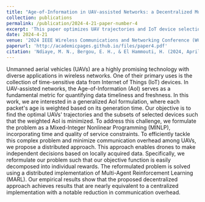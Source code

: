 ```yaml
---
title: "Age-of-Information in UAV-assisted Networks: a Decentralized Multi-Agent Optimization"
collection: publications
permalink: /publication/2024-4-21-paper-number-4
excerpt: 'This paper optimizes UAV trajectories and IoT device selection to minimize weighted Age-of-Information (AoI) using Mixed-Integer Nonlinear Programming (MINLP). It employs a distributed Multi-Agent Reinforcement Learning (MARL) approach for near-centralized performance with lower communication overhead.'
date: 2024-4-21
venue: '2024 IEEE Wireless Communications and Networking Conference (WCNC)'
paperurl: 'http://academicpages.github.io/files/paper4.pdf'
citation: 'Ndiaye, M. N., Bergou, E. H., & El Hammouti, H. (2024, April). Age-of-Information in UAV-assisted Networks: a Decentralized Multi-Agent Optimization. In 2024 <i>IEEE Wireless Communications and Networking Conference (WCNC)</i> (pp. 1-6). IEEE.).'
---
```


Unmanned aerial vehicles (UAVs) are a highly promising technology with diverse applications in wireless networks. One of their primary uses is the collection of time-sensitive data from Internet of Things (IoT) devices. In UAV-assisted networks, the Age-of-Information (AoI) serves as a fundamental metric for quantifying data timeliness and freshness. In this work, we are interested in a generalized AoI formulation, where each packet's age is weighted based on its generation time. Our objective is to find the optimal UAVs' trajectories and the subsets of selected devices such that the weighted AoI is minimized. To address this challenge, we formulate the problem as a Mixed-Integer Nonlinear Programming (MINLP), incorporating time and quality of service constraints. To efficiently tackle this complex problem and minimize communication overhead among UAVs, we propose a distributed approach. This approach enables drones to make independent decisions based on locally acquired data. Specifically, we reformulate our problem such that our objective function is easily decomposed into individual rewards. The reformulated problem is solved using a distributed implementation of Multi-Agent Reinforcement Learning (MARL). Our empirical results show that the proposed decentralized approach achieves results that are nearly equivalent to a centralized implementation with a notable reduction in communication overhead.
